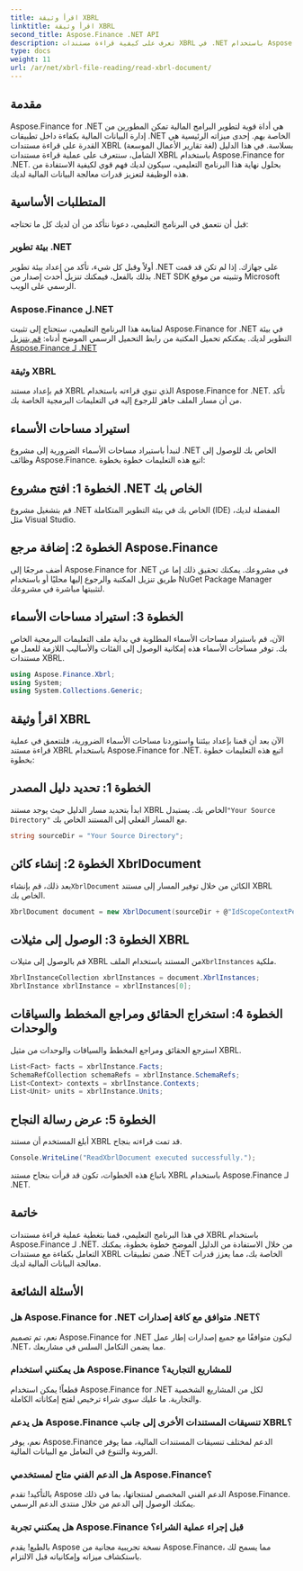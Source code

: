 ```yaml
---
title: اقرأ وثيقة XBRL
linktitle: اقرأ وثيقة XBRL
second_title: Aspose.Finance .NET API
description: تعرف على كيفية قراءة مستندات XBRL في .NET باستخدام Aspose.Finance. تعزيز قدرات معالجة البيانات المالية الخاصة بك دون عناء. #Aspose #Finance #XBRL
type: docs
weight: 11
url: /ar/net/xbrl-file-reading/read-xbrl-document/
---
```

## مقدمة
Aspose.Finance for .NET هي أداة قوية لتطوير البرامج المالية تمكن المطورين من إدارة البيانات المالية بكفاءة داخل تطبيقات .NET الخاصة بهم. إحدى ميزاته الرئيسية هي القدرة على قراءة مستندات XBRL (لغة تقارير الأعمال الموسعة) بسلاسة. في هذا الدليل الشامل، سنتعرف على عملية قراءة مستندات XBRL باستخدام Aspose.Finance for .NET. بحلول نهاية هذا البرنامج التعليمي، سيكون لديك فهم قوي لكيفية الاستفادة من هذه الوظيفة لتعزيز قدرات معالجة البيانات المالية لديك.
## المتطلبات الأساسية
قبل أن نتعمق في البرنامج التعليمي، دعونا نتأكد من أن لديك كل ما تحتاجه:
### بيئة تطوير .NET
أولاً وقبل كل شيء، تأكد من إعداد بيئة تطوير .NET على جهازك. إذا لم تكن قد قمت بذلك بالفعل، فيمكنك تنزيل أحدث إصدار من .NET SDK وتثبيته من موقع Microsoft الرسمي على الويب.
### Aspose.Finance ل.NET
لمتابعة هذا البرنامج التعليمي، ستحتاج إلى تثبيت Aspose.Finance for .NET في بيئة التطوير لديك. يمكنكم تحميل المكتبة من رابط التحميل الرسمي الموضح أدناه:
[قم بتنزيل Aspose.Finance لـ .NET](https://releases.aspose.com/finance/net/)
### وثيقة XBRL
قم بإعداد مستند XBRL الذي تنوي قراءته باستخدام Aspose.Finance for .NET. تأكد من أن مسار الملف جاهز للرجوع إليه في التعليمات البرمجية الخاصة بك.
## استيراد مساحات الأسماء
لنبدأ باستيراد مساحات الأسماء الضرورية إلى مشروع .NET الخاص بك للوصول إلى وظائف Aspose.Finance. اتبع هذه التعليمات خطوة بخطوة:
## الخطوة 1: افتح مشروع .NET الخاص بك
قم بتشغيل مشروع .NET الخاص بك في بيئة التطوير المتكاملة (IDE) المفضلة لديك، مثل Visual Studio.
## الخطوة 2: إضافة مرجع Aspose.Finance
أضف مرجعًا إلى Aspose.Finance for .NET في مشروعك. يمكنك تحقيق ذلك إما عن طريق تنزيل المكتبة والرجوع إليها محليًا أو باستخدام NuGet Package Manager لتثبيتها مباشرة في مشروعك.
## الخطوة 3: استيراد مساحات الأسماء
الآن، قم باستيراد مساحات الأسماء المطلوبة في بداية ملف التعليمات البرمجية الخاص بك. توفر مساحات الأسماء هذه إمكانية الوصول إلى الفئات والأساليب اللازمة للعمل مع مستندات XBRL.
```csharp
using Aspose.Finance.Xbrl;
using System;
using System.Collections.Generic;
```
## اقرأ وثيقة XBRL
الآن بعد أن قمنا بإعداد بيئتنا واستوردنا مساحات الأسماء الضرورية، فلنتعمق في عملية قراءة مستند XBRL باستخدام Aspose.Finance for .NET. اتبع هذه التعليمات خطوة بخطوة:
## الخطوة 1: تحديد دليل المصدر
 ابدأ بتحديد مسار الدليل حيث يوجد مستند XBRL الخاص بك. يستبدل`"Your Source Directory"` مع المسار الفعلي إلى المستند الخاص بك.
```csharp
string sourceDir = "Your Source Directory";
```
## الخطوة 2: إنشاء كائن XbrlDocument
 بعد ذلك، قم بإنشاء`XbrlDocument` الكائن من خلال توفير المسار إلى مستند XBRL الخاص بك.
```csharp
XbrlDocument document = new XbrlDocument(sourceDir + @"IdScopeContextPeriodStartAfterEnd.xml");
```
## الخطوة 3: الوصول إلى مثيلات XBRL
 قم بالوصول إلى مثيلات XBRL من المستند باستخدام الملف`XbrlInstances` ملكية.
```csharp
XbrlInstanceCollection xbrlInstances = document.XbrlInstances;
XbrlInstance xbrlInstance = xbrlInstances[0];
```
## الخطوة 4: استخراج الحقائق ومراجع المخطط والسياقات والوحدات
استرجع الحقائق ومراجع المخطط والسياقات والوحدات من مثيل XBRL.
```csharp
List<Fact> facts = xbrlInstance.Facts;
SchemaRefCollection schemaRefs = xbrlInstance.SchemaRefs;
List<Context> contexts = xbrlInstance.Contexts;
List<Unit> units = xbrlInstance.Units;
```
## الخطوة 5: عرض رسالة النجاح
أبلغ المستخدم أن مستند XBRL قد تمت قراءته بنجاح.
```csharp
Console.WriteLine("ReadXbrlDocument executed successfully.");
```
باتباع هذه الخطوات، تكون قد قرأت بنجاح مستند XBRL باستخدام Aspose.Finance لـ .NET.
## خاتمة
في هذا البرنامج التعليمي، قمنا بتغطية عملية قراءة مستندات XBRL باستخدام Aspose.Finance لـ .NET. من خلال الاستفادة من الدليل الموضح خطوة بخطوة، يمكنك التعامل بكفاءة مع مستندات XBRL ضمن تطبيقات .NET الخاصة بك، مما يعزز قدرات معالجة البيانات المالية لديك.
## الأسئلة الشائعة
### هل Aspose.Finance for .NET متوافق مع كافة إصدارات .NET؟
نعم، تم تصميم Aspose.Finance for .NET ليكون متوافقًا مع جميع إصدارات إطار عمل .NET، مما يضمن التكامل السلس في مشاريعك.
### هل يمكنني استخدام Aspose.Finance للمشاريع التجارية؟
قطعاً! يمكن استخدام Aspose.Finance for .NET لكل من المشاريع الشخصية والتجارية. ما عليك سوى شراء ترخيص لفتح إمكاناته الكاملة.
### هل يدعم Aspose.Finance تنسيقات المستندات الأخرى إلى جانب XBRL؟
نعم، يوفر Aspose.Finance الدعم لمختلف تنسيقات المستندات المالية، مما يوفر المرونة والتنوع في التعامل مع البيانات المالية.
### هل الدعم الفني متاح لمستخدمي Aspose.Finance؟
بالتأكيد! تقدم Aspose الدعم الفني المخصص لمنتجاتها، بما في ذلك Aspose.Finance. يمكنك الوصول إلى الدعم من خلال منتدى الدعم الرسمي.
### هل يمكنني تجربة Aspose.Finance قبل إجراء عملية الشراء؟
بالطبع! يقدم Aspose نسخة تجريبية مجانية من Aspose.Finance، مما يسمح لك باستكشاف ميزاته وإمكانياته قبل الالتزام.